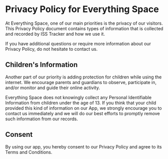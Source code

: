 <h1>Privacy Policy for Everything Space</h1>

<p>At Everything Space, one of our main priorities is the privacy of our visitors. This Privacy Policy document contains types of information that is collected and recorded by ISS Tracker and how we use it.</p>

<p>If you have additional questions or require more information about our Privacy Policy, do not hesitate to contact us.</p>

<h2>Children's Information</h2>

<p>Another part of our priority is adding protection for children while using the internet. We encourage parents and guardians to observe, participate in, and/or monitor and guide their online activity.</p>

<p>Everything Space does not knowingly collect any Personal Identifiable Information from children under the age of 13. If you think that your child provided this kind of information on our App, we strongly encourage you to contact us immediately and we will do our best efforts to promptly remove such information from our records.</p>

<h2>Consent</h2>

<p>By using our app, you hereby consent to our Privacy Policy and agree to its Terms and Conditions.</p>